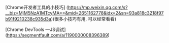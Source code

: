 
[Chrome开发者工具的小技巧]
(https://mp.weixin.qq.com/s?__biz=MjM5NzA1MTcyMA==&mid=2651162778&idx=2&sn=93a818c3218f97b91f9210238c935d3a)(很多小技巧有用, 可以经常看看)

[Chrome DevTools —JS调试]
(https://segmentfault.com/a/1190000008396389)
